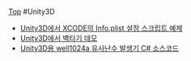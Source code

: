 [Top](../index.md)
#Unity3D
- [Unity3D에서 XCODE의 Info.plist 설정 스크립트 예제](unity3d_ios_info_plist_script.md)
- [Unity3D에서 벽타기 데모](unity3d_wall_climb_demo.md)
- [Unity3D용 well1024a 유사난수 발생기 C# 소스코드](unity3d_well1024a_pseudo_random_generator.md)

